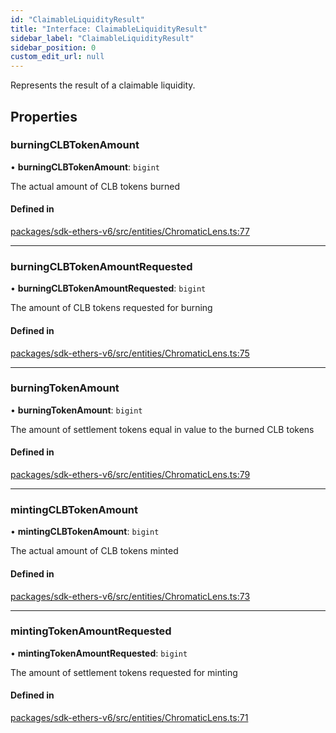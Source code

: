 ```yaml
---
id: "ClaimableLiquidityResult"
title: "Interface: ClaimableLiquidityResult"
sidebar_label: "ClaimableLiquidityResult"
sidebar_position: 0
custom_edit_url: null
---
```


Represents the result of a claimable liquidity.

## Properties

### burningCLBTokenAmount

• **burningCLBTokenAmount**: `bigint`

The actual amount of CLB tokens burned

#### Defined in

[packages/sdk-ethers-v6/src/entities/ChromaticLens.ts:77](https://github.com/chromatic-protocol/sdk/blob/e39d23c/packages/sdk-ethers-v6/src/entities/ChromaticLens.ts#L77)

___

### burningCLBTokenAmountRequested

• **burningCLBTokenAmountRequested**: `bigint`

The amount of CLB tokens requested for burning

#### Defined in

[packages/sdk-ethers-v6/src/entities/ChromaticLens.ts:75](https://github.com/chromatic-protocol/sdk/blob/e39d23c/packages/sdk-ethers-v6/src/entities/ChromaticLens.ts#L75)

___

### burningTokenAmount

• **burningTokenAmount**: `bigint`

The amount of settlement tokens equal in value to the burned CLB tokens

#### Defined in

[packages/sdk-ethers-v6/src/entities/ChromaticLens.ts:79](https://github.com/chromatic-protocol/sdk/blob/e39d23c/packages/sdk-ethers-v6/src/entities/ChromaticLens.ts#L79)

___

### mintingCLBTokenAmount

• **mintingCLBTokenAmount**: `bigint`

The actual amount of CLB tokens minted

#### Defined in

[packages/sdk-ethers-v6/src/entities/ChromaticLens.ts:73](https://github.com/chromatic-protocol/sdk/blob/e39d23c/packages/sdk-ethers-v6/src/entities/ChromaticLens.ts#L73)

___

### mintingTokenAmountRequested

• **mintingTokenAmountRequested**: `bigint`

The amount of settlement tokens requested for minting

#### Defined in

[packages/sdk-ethers-v6/src/entities/ChromaticLens.ts:71](https://github.com/chromatic-protocol/sdk/blob/e39d23c/packages/sdk-ethers-v6/src/entities/ChromaticLens.ts#L71)
